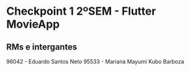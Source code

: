 # Checkpoint 1 2ºSEM - Flutter MovieApp


## RMs e intergantes
96042 - Eduardo Santos Neto
95533 - Mariana Mayumi Kubo Barboza
